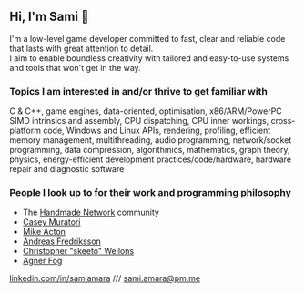 ## Hi, I'm Sami :wave:

I'm a low-level game developer committed to fast, clear and reliable code that lasts with great attention to detail.  
I aim to enable boundless creativity with tailored and easy-to-use systems and tools that won't get in the way.

### Topics I am interested in and/or thrive to get familiar with
C & C++, game engines, data-oriented, optimisation, x86/ARM/PowerPC SIMD intrinsics and assembly, CPU dispatching, CPU inner workings, cross-platform code, Windows and Linux APIs, rendering, profiling, efficient memory management, multithreading, audio programming, network/socket programming, data compression, algorithmics, mathematics, graph theory, physics, energy-efficient development practices/code/hardware, hardware repair and diagnostic software

### People I look up to for their work and programming philosophy
- The [Handmade Network](https://handmade.network/) community
- [Casey Muratori](https://youtu.be/A2dxjOjWHxQ)
- [Mike Acton](https://youtu.be/rX0ItVEVjHc)
- [Andreas Fredriksson](https://guide.handmade-seattle.com/c/2021/context-is-everything/)
- [Christopher "skeeto" Wellons](https://nullprogram.com/)
- [Agner Fog](https://www.agner.org/optimize/)

[linkedin.com/in/samiamara](https://www.linkedin.com/in/samiamara) /// [sami.amara@pm.me](mailto:sami.amara@pm.me)
